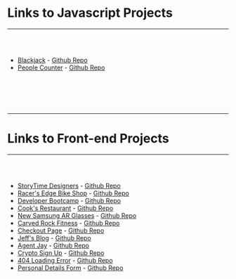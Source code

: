 <h1>Links to Javascript Projects</h1>
<hr>

<br/>
<br/>

* [Blackjack](https://gameofblackjack.netlify.app/) - [Github Repo](https://github.com/The-Flying-Dev/Blackjack)
* [People Counter](https://passengercounting.netlify.app/) - [Github Repo](https://github.com/The-Flying-Dev/Counter)



<br/>
<br/>
<br/>
<br/>
<hr>

<h1>Links to Front-end Projects</h1>
<hr>

<br/>
<br/>

* [StoryTime Designers](https://storytimeteam.netlify.app/) - [Github Repo](https://github.com/The-Flying-Dev/Meet-the-Team)
* [Racer's Edge Bike Shop](https://racersedge.netlify.app) - [Github Repo](https://github.com/The-Flying-Dev/One-Page-Catalogue)
* [Developer Bootcamp](https://bootcamp4ir.netlify.app) - [Github Repo](https://github.com/The-Flying-Dev/Bootstrap-Bootcamp-)
* [Cook's Restaurant](https://cooksrestaurant.netlify.app/) - [Github Repo](https://github.com/The-Flying-Dev/3-Course-Menu/tree/main)
* [New Samsung AR Glasses](https://samsungliteglasses.netlify.app) - [Github Repo](https://github.com/The-Flying-Dev/Responsive-Website-)
* [Carved Rock Fitness](https://carvedrockfitnessapp.netlify.app/) - [Github Repo](https://github.com/The-Flying-Dev/Rock-Climbing-Business-Landing-Page)
* [Checkout Page](https://checkoutdetails.netlify.app/) - [Github Repo](https://github.com/The-Flying-Dev/Checkout-page)
* [Jeff's Blog](https://jeffsblog.netlify.app/) - [Github Repo](https://github.com/The-Flying-Dev/Jeff-s-Blog-theme)
* [Agent Jay](https://agentjay.netlify.app/) - [Github Repo](https://github.com/The-Flying-Dev/Agent-Jay-landing-page)
* [Crypto Sign Up](https://strattonoakmontcrypto.netlify.app) - [Github Repo](https://github.com/The-Flying-Dev/Landing-page)
* [404 Loading Error](https://page-404-error.netlify.app) - [Github Repo](https://github.com/The-Flying-Dev/404-Not-Found-Page)
* [Personal Details Form](https://personalprofilesetup.netlify.app) - [Github Repo](https://github.com/The-Flying-Dev/Login-Form)

